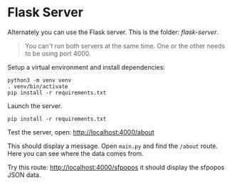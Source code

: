 # Flask Server

Alternately you can use the Flask server. This is the folder: _flask-server_. 

> You can't run both servers at the same time. One or the other needs to be using port 4000. 

Setup a virtual environment and install dependencies: 

```
python3 -m venv venv
. venv/bin/activate
pip install -r requirements.txt
```

Launch the server. 

```
pip install -r requirements.txt
```

Test the server, open: [http://localhost:4000/about](http://localhost:4000/about)

This should display a message. Open `main.py` and find the `/about` route. Here you can see where the data comes from.

Try this route: [http://localhost:4000/sfpopos](http://localhost:4000/sfpopos) it should display the sfpopos JSON data.